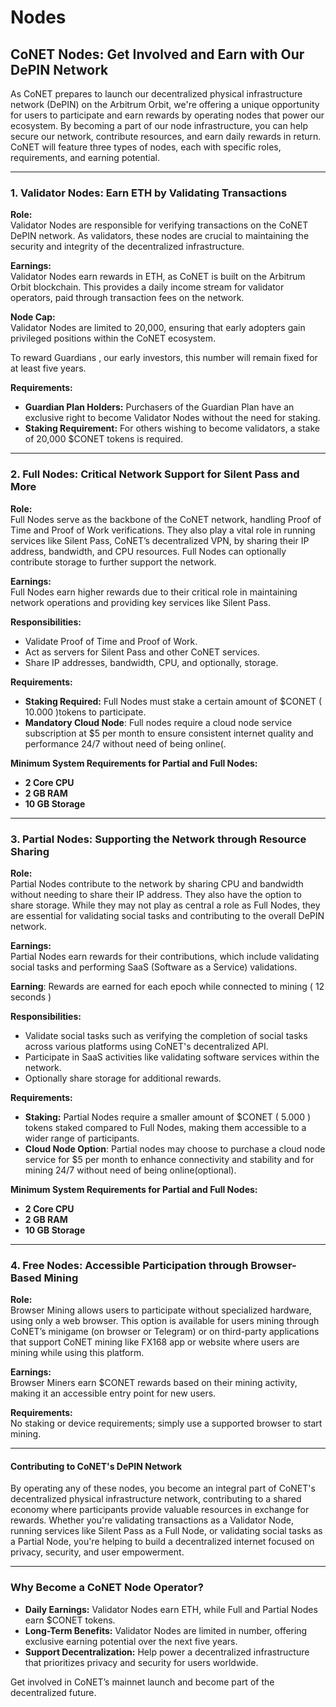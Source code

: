 # Nodes

## CoNET Nodes: Get Involved and Earn with Our DePIN Network

As CoNET prepares to launch our decentralized physical infrastructure network (DePIN) on the Arbitrum Orbit, we're offering a unique opportunity for users to participate and earn rewards by operating nodes that power our ecosystem. By becoming a part of our node infrastructure, you can help secure our network, contribute resources, and earn daily rewards in return. CoNET will feature three types of nodes, each with specific roles, requirements, and earning potential.

***

### 1. Validator Nodes: Earn ETH by Validating Transactions

**Role:**\
Validator Nodes are responsible for verifying transactions on the CoNET DePIN network. As validators, these nodes are crucial to maintaining the security and integrity of the decentralized infrastructure.

**Earnings:**\
Validator Nodes earn rewards in ETH, as CoNET is built on the Arbitrum Orbit blockchain. This provides a daily income stream for validator operators, paid through transaction fees on the network.

**Node Cap:**\
Validator Nodes are limited to 20,000, ensuring that early adopters gain privileged positions within the CoNET ecosystem.&#x20;

To reward Guardians , our early investors, this number will remain fixed for at least five years.

**Requirements:**

* **Guardian Plan Holders:** Purchasers of the Guardian Plan have an exclusive right to become Validator Nodes without the need for staking.
* **Staking Requirement:** For others wishing to become validators, a stake of 20,000 $CONET tokens is required.

***

### 2. Full Nodes: Critical Network Support for Silent Pass and More

**Role:**\
Full Nodes serve as the backbone of the CoNET network, handling Proof of Time and Proof of Work verifications. They also play a vital role in running services like Silent Pass, CoNET’s decentralized VPN, by sharing their IP address, bandwidth, and CPU resources. Full Nodes can optionally contribute storage to further support the network.

**Earnings:**\
Full Nodes earn higher rewards due to their critical role in maintaining network operations and providing key services like Silent Pass.

**Responsibilities:**

* Validate Proof of Time and Proof of Work.
* Act as servers for Silent Pass and other CoNET services.
* Share IP addresses, bandwidth, CPU, and optionally, storage.

**Requirements:**

* **Staking Required:** Full Nodes must stake a certain amount of $CONET ( 10.000 )tokens to participate.
* **Mandatory Cloud Node**: Full nodes require a cloud node service subscription at $5 per month to ensure consistent internet quality and performance 24/7 without need of being online(.

**Minimum System Requirements for Partial and Full Nodes:**

* **2 Core CPU**
* **2 GB RAM**
* **10 GB Storage**

***

### 3. Partial Nodes: Supporting the Network through Resource Sharing

**Role:**\
Partial Nodes contribute to the network by sharing CPU and bandwidth without needing to share their IP address. They also have the option to share storage. While they may not play as central a role as Full Nodes, they are essential for validating social tasks and contributing to the overall DePIN network.

**Earnings:**\
Partial Nodes earn rewards for their contributions, which include validating social tasks and performing SaaS (Software as a Service) validations.

**Earning**: Rewards are earned for each epoch while connected to mining ( 12 seconds )

**Responsibilities:**

* Validate social tasks such as verifying the completion of social tasks across various platforms using CoNET's decentralized API.
* Participate in SaaS activities like validating software services within the network.
* Optionally share storage for additional rewards.

**Requirements:**

* **Staking:** Partial Nodes require a smaller amount of $CONET ( 5.000 ) tokens staked compared to Full Nodes, making them accessible to a wider range of participants.
* **Cloud Node Option**: Partial nodes may choose to purchase a cloud node service for $5 per month to enhance connectivity and stability and for mining 24/7 without need of being online(optional).

**Minimum System Requirements for Partial and Full Nodes:**

* **2 Core CPU**
* **2 GB RAM**
* **10 GB Storage**

***

### 4. Free Nodes: Accessible Participation through Browser-Based Mining

**Role:**\
Browser Mining allows users to participate without specialized hardware, using only a web browser. This option is available for users mining through CoNET’s minigame (on browser or Telegram) or on third-party applications that support CoNET mining like FX168 app or website where users are mining while using this platform.

**Earnings:**\
Browser Miners earn $CONET rewards based on their mining activity, making it an accessible entry point for new users.

**Requirements:**\
No staking or device requirements; simply use a supported browser to start mining.

***

####

#### Contributing to CoNET's DePIN Network

By operating any of these nodes, you become an integral part of CoNET's decentralized physical infrastructure network, contributing to a shared economy where participants provide valuable resources in exchange for rewards. Whether you're validating transactions as a Validator Node, running services like Silent Pass as a Full Node, or validating social tasks as a Partial Node, you're helping to build a decentralized internet focused on privacy, security, and user empowerment.

***

### Why Become a CoNET Node Operator?

* **Daily Earnings:** Validator Nodes earn ETH, while Full and Partial Nodes earn $CONET tokens.
* **Long-Term Benefits:** Validator Nodes are limited in number, offering exclusive earning potential over the next five years.
* **Support Decentralization:** Help power a decentralized infrastructure that prioritizes privacy and security for users worldwide.

Get involved in CoNET’s mainnet launch and become part of the decentralized future.
